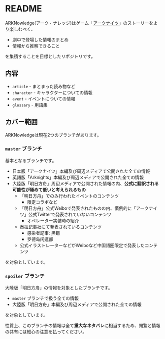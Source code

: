 # README

ARKNowledge(アーク・ナレッジ)はゲーム「[アークナイツ](https://arknights.jp)」のストーリーをより楽しむべく、

* 劇中で登場した情報のまとめ
* 情報から推察できること

を集積することを目標としたリポジトリです。

## 内容

* `article` - まとまった読み物など
* `character` - キャラクターについての情報
* `event` - イベントについての情報
* `glossary` - 用語集

## カバー範囲

ARKNowledgeは現在2つのブランチがあります。

### `master` ブランチ

基本となるブランチです。

* 日本版「アークナイツ」本編及び周辺メディアで公開された全ての情報
* 英語版「Arknights」本編及び周辺メディアで公開された全ての情報
* 大陸版「明日方舟」周辺メディアで公開された情報の内、**公式に翻訳される可能性が極めて低いと考えられるもの**
    * 「明日方舟」でのみ行われたイベントのコンテンツ
        * 限定コラボなど
    * 「明日方舟」公式Weiboで発表されたものの内、慣例的に「アークナイツ」公式Twitterで発表されていないコンテンツ
        * オペレーター実装時の紹介
    * [泰拉记事社](terra-historicus.hypergryph.com/)にて発表されているコンテンツ
        * 感染者記事: 黒鋼
        * 罗德岛闲逛部
    * 公式イラストレーターなどがWeiboなど中国語圏限定で発表したコンテンツ

を対象としています。

### `spoiler` ブランチ

大陸版「明日方舟」の情報を対象としたブランチです。

* `master` ブランチで扱う全ての情報
* 大陸版「明日方舟」本編及び周辺メディアで公開された全ての情報

を対象としています。

性質上、このブランチの情報は全て**重大なネタバレ**に相当するため、閲覧と情報の共有には細心の注意を払ってください。

